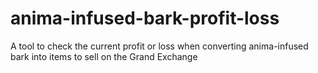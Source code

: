 # anima-infused-bark-profit-loss
A tool to check the current profit or loss when converting anima-infused bark into items to sell on the Grand Exchange
